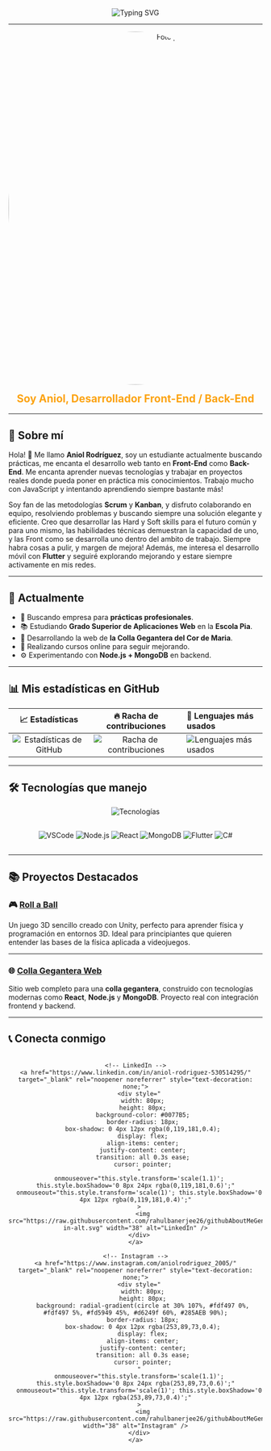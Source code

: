 <div align="center" style="display: flex; align-items: center; justify-content: center; gap: 10px;">
<img src="https://readme-typing-svg.herokuapp.com?font=Fira+Code&size=28&pause=1000&color=FFFFFF&center=true&vCenter=true&width=450&lines=Hola+soy+Aniol!;Front+for+All,+Back+for+one" alt="Typing SVG" />


</div>

---

<div align="center">
<img src="https://github.com/user-attachments/assets/4077611b-ae76-4680-baea-382f0e2bd1e2" alt="Foto perfil elegante" width="700px" style="border-radius: 50%; display: block; margin: 0 auto;" />
  <h2 style="color: #FCA311; margin-top: 15px;">Soy Aniol, Desarrollador Front-End / Back-End</h2>
</div>

---

## 📖 Sobre mí

Hola! 👋 Me llamo **Aniol Rodríguez**, soy un estudiante actualmente buscando prácticas, me encanta el desarrollo web tanto en **Front-End** como **Back-End**. Me encanta aprender nuevas tecnologías y trabajar en proyectos reales donde pueda poner en práctica mis conocimientos. Trabajo mucho con JavaScript y intentando aprendiendo siempre bastante más!

Soy fan de las metodologías **Scrum** y **Kanban**, y disfruto colaborando en equipo, resolviendo problemas y buscando siempre una solución elegante y eficiente. Creo que desarrollar las Hard y Soft skills para el futuro común y para uno mismo, las habilidades técnicas demuestran la capacidad de uno, y las Front como se desarrolla uno dentro del ambito de trabajo. Siempre habra cosas a pulir, y margen de mejora! Además, me interesa el desarrollo móvil con **Flutter** y seguiré explorando mejorando y estare siempre activamente en mis redes.

---

## 🚀 Actualmente

- 🎯 Buscando empresa para **prácticas profesionales**.
- 📚 Estudiando **Grado Superior de Aplicaciones Web** en la **Escola Pia**.
- 🔧 Desarrollando la web de **la Colla Gegantera del Cor de Maria**.
- 🌱 Realizando cursos online para seguir mejorando.
- ⚙️ Experimentando con **Node.js + MongoDB** en backend.

---

## 📊 Mis estadísticas en GitHub

<div align="center">

| 📈 Estadísticas | 🔥 Racha de contribuciones | 📝 Lenguajes más usados |
|:---------------:|:--------------------------:|:-----------------------|
| <img src="https://github-readme-stats.vercel.app/api?username=DRAKEFISTFIRE&show_icons=true&theme=radical" alt="Estadísticas de GitHub"/> | <img src="https://github-readme-streak-stats.herokuapp.com/?user=DRAKEFISTFIRE&theme=radical" alt="Racha de contribuciones"/> | <img src="https://github-readme-stats.vercel.app/api/top-langs/?username=DRAKEFISTFIRE&layout=compact&theme=radical" alt="Lenguajes más usados"/> |

</div>

---

## 🛠️ Tecnologías que manejo

<p align="center" style="margin-bottom: 30px;">
  <img src="https://skillicons.dev/icons?i=html,css,js,ts,php,react,nodejs,mongodb,flutter,mysql,csharp,git,github,vscode,linux,windows&perline=9" alt="Tecnologías" />
</p>

<p align="center" style="margin-bottom: 30px;">
  <img src="https://img.shields.io/badge/VSCode-007ACC?style=for-the-badge&logo=visual-studio-code&logoColor=white" alt="VSCode" />
  <img src="https://img.shields.io/badge/Node.js-339933?style=for-the-badge&logo=node.js&logoColor=white" alt="Node.js" />
  <img src="https://img.shields.io/badge/React-61DAFB?style=for-the-badge&logo=react&logoColor=black" alt="React" />
  <img src="https://img.shields.io/badge/MongoDB-47A248?style=for-the-badge&logo=mongodb&logoColor=white" alt="MongoDB" />
  <img src="https://img.shields.io/badge/Flutter-02569B?style=for-the-badge&logo=flutter&logoColor=white" alt="Flutter" />
  <img src="https://img.shields.io/badge/C%23-239120?style=for-the-badge&logo=c-sharp&logoColor=white" alt="C#" />
</p>

---

## 📚 Proyectos Destacados

### 🎮 [Roll a Ball](https://github.com/DRAKEFISTFIRE/Roll-a-Ball)

Un juego 3D sencillo creado con Unity, perfecto para aprender física y programación en entornos 3D. Ideal para principiantes que quieren entender las bases de la física aplicada a videojuegos.

---

### 🌐 [Colla Gegantera Web](https://github.com/DRAKEFISTFIRE/Colla-gegantera-web-project)

Sitio web completo para una **colla gegantera**, construido con tecnologías modernas como **React**, **Node.js** y **MongoDB**. Proyecto real con integración frontend y backend.

---

## 📞 Conecta conmigo

<div align="center">

  <div style="
    display: flex;
    flex-wrap: wrap;
    justify-content: center;
    gap: 24px;
    margin-top: 20px;
  ">

    <!-- LinkedIn -->
    <a href="https://www.linkedin.com/in/aniol-rodriguez-530514295/" target="_blank" rel="noopener noreferrer" style="text-decoration: none;">
      <div style="
        width: 80px;
        height: 80px;
        background-color: #0077B5;
        border-radius: 18px;
        box-shadow: 0 4px 12px rgba(0,119,181,0.4);
        display: flex;
        align-items: center;
        justify-content: center;
        transition: all 0.3s ease;
        cursor: pointer;
      "
      onmouseover="this.style.transform='scale(1.1)'; this.style.boxShadow='0 8px 24px rgba(0,119,181,0.6)';"
      onmouseout="this.style.transform='scale(1)'; this.style.boxShadow='0 4px 12px rgba(0,119,181,0.4)';"
      >
        <img src="https://raw.githubusercontent.com/rahulbanerjee26/githubAboutMeGenerator/main/icons/linked-in-alt.svg" width="38" alt="LinkedIn" />
      </div>
    </a>

    <!-- Instagram -->
    <a href="https://www.instagram.com/aniolrodriguez_2005/" target="_blank" rel="noopener noreferrer" style="text-decoration: none;">
      <div style="
        width: 80px;
        height: 80px;
        background: radial-gradient(circle at 30% 107%, #fdf497 0%, #fdf497 5%, #fd5949 45%, #d6249f 60%, #285AEB 90%);
        border-radius: 18px;
        box-shadow: 0 4px 12px rgba(253,89,73,0.4);
        display: flex;
        align-items: center;
        justify-content: center;
        transition: all 0.3s ease;
        cursor: pointer;
      "
      onmouseover="this.style.transform='scale(1.1)'; this.style.boxShadow='0 8px 24px rgba(253,89,73,0.6)';"
      onmouseout="this.style.transform='scale(1)'; this.style.boxShadow='0 4px 12px rgba(253,89,73,0.4)';"
      >
        <img src="https://raw.githubusercontent.com/rahulbanerjee26/githubAboutMeGenerator/main/icons/instagram.svg" width="38" alt="Instagram" />
      </div>
    </a>

  </div>

</div>
